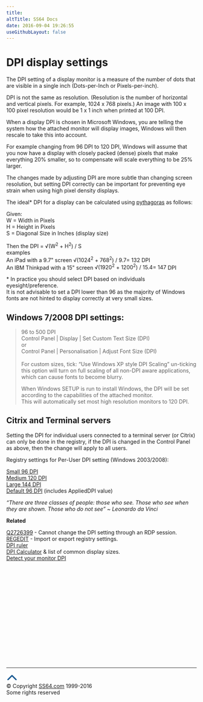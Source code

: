 ```yaml
---
title:
altTitle: SS64 Docs
date: 2016-09-04 19:26:55
useGithubLayout: false
---
```

<!-- #BeginLibraryItem "/Library/head_ntsyntax.lbi" --><!-- #EndLibraryItem --><h1>DPI display settings </h1>
<p>The DPI setting of a display monitor is a measure of the number of dots that are visible in a single inch (Dots-per-Inch or Pixels-per-inch).</p>
<p>DPI is not the same as resolution. (Resolution is the number of horizontal and vertical pixels. For example, 1024 x 768 pixels.) An image with 100 x 100 pixel resolution would be 1 x 1 inch when printed at 100 DPI.</p>
<p>When a display DPI is chosen in Microsoft Windows, you are telling  the system how the attached monitor will display images,  Windows will then rescale to take this into account. </p>
<p>For example changing from 96 DPI to 120 DPI, Windows will assume that you now have a display with closely packed (dense) pixels that  make everything 20% smaller, so to compensate  will scale everything to be   25% larger.</p>
<p>The changes made by adjusting DPI are more subtle than changing screen resolution, but setting DPI correctly can be important for preventing eye strain when using high pixel density displays.</p>
<p>The ideal* DPI for a display can be calculated using <a href="http://www.mathsisfun.com/pythagoras.html">pythagoras</a> as follows:</p>
<p>Given:<br>
W = Width in Pixels<br>H = Height in Pixels<br>S = Diagonal Size in Inches (display size) 
</p><p>Then the DPI = <span class="code">√(W<sup>2</sup> + H<sup>2</sup>) / S<br>
</span>examples <br>
An iPad with a 9.7" screen <span class="code">√(1024<sup>2</sup> + 768<sup>2</sup>) / 9.7= 132</span> DPI<br>
An IBM Thinkpad with a 15" screen <span class="code">√(1920<sup>2</sup> + 1200<sup>2</sup>) / 15.4= 147</span> DPI</p>
<p>* In practice you should select DPI based on individuals eyesight/preference.<br>
It is not advisable to set a DPI lower than 96 as the majority of Windows fonts are not hinted to display correctly at very small sizes.</p>
<h2> Windows 7/2008 DPI settings:</h2>
<blockquote>
<p>96 to 500 DPI <br>
<span class="code">Control Panel | Display | Set Custom Text Size (DPI)<br>
or
<br>
Control Panel | Personalisation | Adjust Font Size (DPI)<br>
<br>
</span>For custom sizes, tick: “<span class="code">Use Windows XP style DPI Scaling</span>”  un-ticking this option will turn on full scaling of all non-DPI aware applications, which can cause fonts to become blurry.</p>
<p>When  Windows SETUP is run to install Windows, the DPI will be set according to the capabilities of the attached monitor.<br>
This will automatically set most high resolution monitors to 120 DPI.</p>
</blockquote>
<h2>Citrix and Terminal servers</h2>
<p>Setting the DPI for individual users connected to a terminal server (or Citrix) can only be done in the registry, if the DPI is changed in the  Control Panel as above, then the change will apply to all users. 
</p>
<p>Registry settings for Per-User DPI setting (Windows 2003/2008):
</p>
<p><a href="dpi-small-96.txt">Small 96 DPI</a><br>
<a href="dpi-medium-120.txt">Medium 120 DPI</a><br>
<a href="dpi-large-144.txt">Large 144 DPI</a><br>
<a href="dpi-default-96.txt">Default 96 DPI</a> (includes AppliedDPI value)
</p>
<p class="quote"><i>“There are three classes of people: those who see. Those who see when they are shown. Those who do not see” ~ Leonardo da Vinci</i></p>
<p><b>Related</b>
</p><p><a href="https://support.microsoft.com/kb/2726399">Q2726399</a> - Cannot change the DPI setting through an RDP session.<br>
<a href="regedit.html">REGEDIT</a> - Import or export registry settings.<br>
<a href="http://pediddle.net/dpi-ruler.html">DPI ruler</a> <br>
<a href="http://members.ping.de/%7Esven/dpi.html">DPI Calculator</a> &amp; list of  common display sizes.<br>
<a href="http://www.infobyip.com/detectmonitordpi.php">Detect your monitor DPI</a>
<!-- #BeginLibraryItem "/Library/foot_nt.lbi" --></p><p>
<!-- windows300 -->
<ins class="adsbygoogle" style="display:inline-block;width:300px;height:250px" data-ad-client="ca-pub-6140977852749469" data-ad-slot="7649547908"></ins>
<script>
(adsbygoogle = window.adsbygoogle || []).push({});
</script></p>
<hr>
<div id="bl" class="footer"><a href="syntax-dpi.html#"><img src="../images/top.png" width="30" height="22" alt="Back to the Top"></a></div>
<div id="br" class="footer, tagline">© Copyright <a href="http://ss64.com/">SS64.com</a> 1999-2016<br>
Some rights reserved</div><!-- #EndLibraryItem -->

